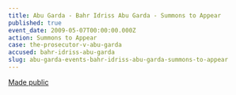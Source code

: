 ```yaml
---
title: Abu Garda - Bahr Idriss Abu Garda - Summons to Appear
published: true
event_date: 2009-05-07T00:00:00.000Z
action: Summons to Appear
case: the-prosecutor-v-abu-garda
accused: bahr-idriss-abu-garda
slug: abu-garda-events-bahr-idriss-abu-garda-summons-to-appear
---
```



[Made public](https://www.icc-cpi.int/CourtRecords/CR2009_03504.PDF)